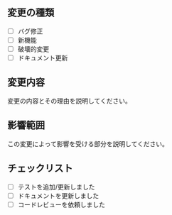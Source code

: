 ## 変更の種類
- [ ] バグ修正
- [ ] 新機能
- [ ] 破壊的変更
- [ ] ドキュメント更新

## 変更内容
変更の内容とその理由を説明してください。

## 影響範囲
この変更によって影響を受ける部分を説明してください。

## チェックリスト
- [ ] テストを追加/更新しました
- [ ] ドキュメントを更新しました
- [ ] コードレビューを依頼しました
